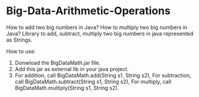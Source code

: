 # Big-Data-Arithmetic-Operations
How to add two big numbers in Java? How to multiply two big numbers in Java? Library to add, subtract, multiply two big numbers in java represented as Strings.

How to use:
1. Donwload the BigDataMath.jar file.
2. Add this jar as external lib in your java project.
3. For addition, call BigDataMath.add(String s1, String s2),
For subtraction, call BigDataMath.subtract(String s1, String s2),
For multiply, call BigDataMath.multiply(String s1, String s2).
